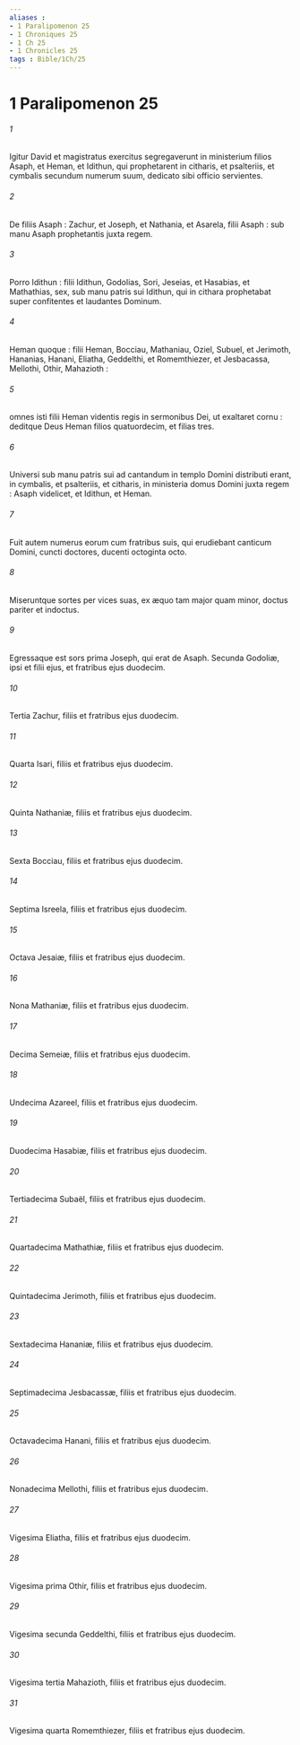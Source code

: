 ```yaml
---
aliases : 
- 1 Paralipomenon 25
- 1 Chroniques 25
- 1 Ch 25
- 1 Chronicles 25
tags : Bible/1Ch/25
---
```


# 1 Paralipomenon 25

###### 1
Igitur David et magistratus exercitus segregaverunt in ministerium filios Asaph, et Heman, et Idithun, qui prophetarent in citharis, et psalteriis, et cymbalis secundum numerum suum, dedicato sibi officio servientes.
###### 2
De filiis Asaph : Zachur, et Joseph, et Nathania, et Asarela, filii Asaph : sub manu Asaph prophetantis juxta regem.
###### 3
Porro Idithun : filii Idithun, Godolias, Sori, Jeseias, et Hasabias, et Mathathias, sex, sub manu patris sui Idithun, qui in cithara prophetabat super confitentes et laudantes Dominum.
###### 4
Heman quoque : filii Heman, Bocciau, Mathaniau, Oziel, Subuel, et Jerimoth, Hananias, Hanani, Eliatha, Geddelthi, et Romemthiezer, et Jesbacassa, Mellothi, Othir, Mahazioth :
###### 5
omnes isti filii Heman videntis regis in sermonibus Dei, ut exaltaret cornu : deditque Deus Heman filios quatuordecim, et filias tres.
###### 6
Universi sub manu patris sui ad cantandum in templo Domini distributi erant, in cymbalis, et psalteriis, et citharis, in ministeria domus Domini juxta regem : Asaph videlicet, et Idithun, et Heman.
###### 7
Fuit autem numerus eorum cum fratribus suis, qui erudiebant canticum Domini, cuncti doctores, ducenti octoginta octo.
###### 8
Miseruntque sortes per vices suas, ex æquo tam major quam minor, doctus pariter et indoctus.
###### 9
Egressaque est sors prima Joseph, qui erat de Asaph. Secunda Godoliæ, ipsi et filii ejus, et fratribus ejus duodecim.
###### 10
Tertia Zachur, filiis et fratribus ejus duodecim.
###### 11
Quarta Isari, filiis et fratribus ejus duodecim.
###### 12
Quinta Nathaniæ, filiis et fratribus ejus duodecim.
###### 13
Sexta Bocciau, filiis et fratribus ejus duodecim.
###### 14
Septima Isreela, filiis et fratribus ejus duodecim.
###### 15
Octava Jesaiæ, filiis et fratribus ejus duodecim.
###### 16
Nona Mathaniæ, filiis et fratribus ejus duodecim.
###### 17
Decima Semeiæ, filiis et fratribus ejus duodecim.
###### 18
Undecima Azareel, filiis et fratribus ejus duodecim.
###### 19
Duodecima Hasabiæ, filiis et fratribus ejus duodecim.
###### 20
Tertiadecima Subaël, filiis et fratribus ejus duodecim.
###### 21
Quartadecima Mathathiæ, filiis et fratribus ejus duodecim.
###### 22
Quintadecima Jerimoth, filiis et fratribus ejus duodecim.
###### 23
Sextadecima Hananiæ, filiis et fratribus ejus duodecim.
###### 24
Septimadecima Jesbacassæ, filiis et fratribus ejus duodecim.
###### 25
Octavadecima Hanani, filiis et fratribus ejus duodecim.
###### 26
Nonadecima Mellothi, filiis et fratribus ejus duodecim.
###### 27
Vigesima Eliatha, filiis et fratribus ejus duodecim.
###### 28
Vigesima prima Othir, filiis et fratribus ejus duodecim.
###### 29
Vigesima secunda Geddelthi, filiis et fratribus ejus duodecim.
###### 30
Vigesima tertia Mahazioth, filiis et fratribus ejus duodecim.
###### 31
Vigesima quarta Romemthiezer, filiis et fratribus ejus duodecim.
